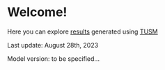# Welcome!

Here you can explore [results](/tusm-main/results) generated using [TUSM](https://github.com/esma-cgep/tusm)

Last update: August 28th, 2023

Model version: to be specified...